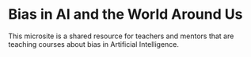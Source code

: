 # Bias in AI and the World Around Us

This microsite is a shared resource for teachers and mentors that are teaching courses about bias in Artificial Intelligence.


